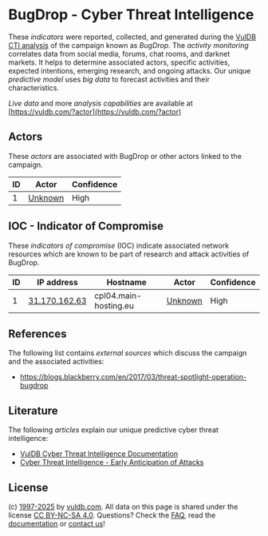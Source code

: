 # BugDrop - Cyber Threat Intelligence

These _indicators_ were reported, collected, and generated during the [VulDB CTI analysis](https://vuldb.com/?kb.cti) of the campaign known as _BugDrop_. The _activity monitoring_ correlates data from social media, forums, chat rooms, and darknet markets. It helps to determine associated actors, specific activities, expected intentions, emerging research, and ongoing attacks. Our unique _predictive model_ uses _big data_ to forecast activities and their characteristics.

_Live data_ and more _analysis capabilities_ are available at [https://vuldb.com/?actor](https://vuldb.com/?actor)

## Actors

These _actors_ are associated with BugDrop or other actors linked to the campaign.

ID | Actor | Confidence
-- | ----- | ----------
1 | [Unknown](https://vuldb.com/?actor.unknown) | High

## IOC - Indicator of Compromise

These _indicators of compromise_ (IOC) indicate associated network resources which are known to be part of research and attack activities of BugDrop.

ID | IP address | Hostname | Actor | Confidence
-- | ---------- | -------- | ----- | ----------
1 | [31.170.162.63](https://vuldb.com/?ip.31.170.162.63) | cpl04.main-hosting.eu | [Unknown](https://vuldb.com/?actor.unknown) | High

## References

The following list contains _external sources_ which discuss the campaign and the associated activities:

* https://blogs.blackberry.com/en/2017/03/threat-spotlight-operation-bugdrop

## Literature

The following _articles_ explain our unique predictive cyber threat intelligence:

* [VulDB Cyber Threat Intelligence Documentation](https://vuldb.com/?kb.cti)
* [Cyber Threat Intelligence - Early Anticipation of Attacks](https://www.scip.ch/en/?labs.20201022)

## License

(c) [1997-2025](https://vuldb.com/?kb.changelog) by [vuldb.com](https://vuldb.com/?kb.about). All data on this page is shared under the license [CC BY-NC-SA 4.0](https://creativecommons.org/licenses/by-nc-sa/4.0/). Questions? Check the [FAQ](https://vuldb.com/?kb.faq), read the [documentation](https://vuldb.com/?kb) or [contact us](https://vuldb.com/?contact)!
